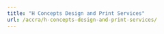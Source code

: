 ```yaml
---
title: "H Concepts Design and Print Services"
url: /accra/h-concepts-design-and-print-services/
---
```

